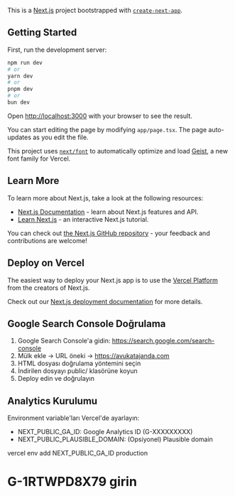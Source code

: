 This is a [Next.js](https://nextjs.org) project bootstrapped with [`create-next-app`](https://nextjs.org/docs/app/api-reference/cli/create-next-app).

## Getting Started

First, run the development server:

```bash
npm run dev
# or
yarn dev
# or
pnpm dev
# or
bun dev
```

Open [http://localhost:3000](http://localhost:3000) with your browser to see the result.

You can start editing the page by modifying `app/page.tsx`. The page auto-updates as you edit the file.

This project uses [`next/font`](https://nextjs.org/docs/app/building-your-application/optimizing/fonts) to automatically optimize and load [Geist](https://vercel.com/font), a new font family for Vercel.

## Learn More

To learn more about Next.js, take a look at the following resources:

- [Next.js Documentation](https://nextjs.org/docs) - learn about Next.js features and API.
- [Learn Next.js](https://nextjs.org/learn) - an interactive Next.js tutorial.

You can check out [the Next.js GitHub repository](https://github.com/vercel/next.js) - your feedback and contributions are welcome!

## Deploy on Vercel

The easiest way to deploy your Next.js app is to use the [Vercel Platform](https://vercel.com/new?utm_medium=default-template&filter=next.js&utm_source=create-next-app&utm_campaign=create-next-app-readme) from the creators of Next.js.

Check out our [Next.js deployment documentation](https://nextjs.org/docs/app/building-your-application/deploying) for more details.

## Google Search Console Doğrulama

1. Google Search Console'a gidin: https://search.google.com/search-console
2. Mülk ekle → URL öneki → https://avukatajanda.com
3. HTML dosyası doğrulama yöntemini seçin
4. İndirilen dosyayı public/ klasörüne koyun
5. Deploy edin ve doğrulayın

## Analytics Kurulumu

Environment variable'ları Vercel'de ayarlayın:
- NEXT_PUBLIC_GA_ID: Google Analytics ID (G-XXXXXXXXX)
- NEXT_PUBLIC_PLAUSIBLE_DOMAIN: (Opsiyonel) Plausible domain

vercel env add NEXT_PUBLIC_GA_ID production
# G-1RTWPD8X79 girin
